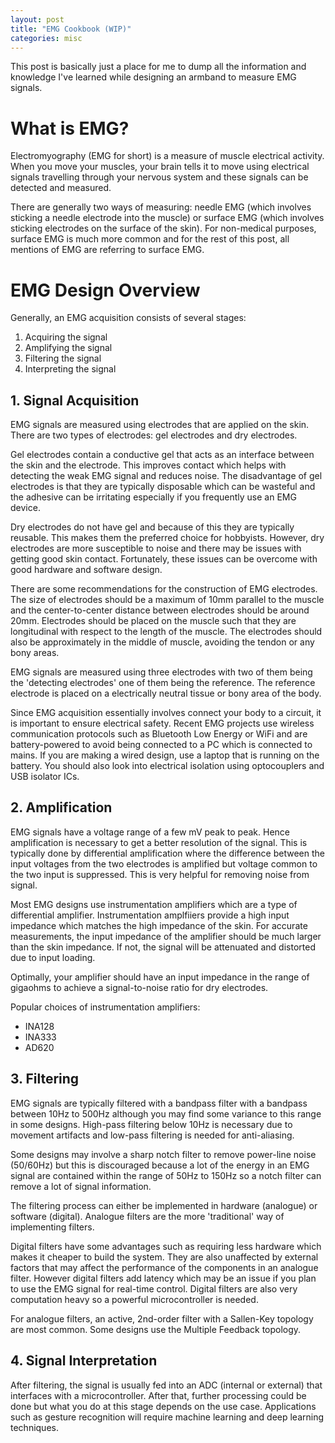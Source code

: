 ```yaml
---
layout: post
title: "EMG Cookbook (WIP)"
categories: misc
---
```


This post is basically just a place for me to dump all the information and knowledge I've learned while designing an armband to measure EMG signals. 

# What is EMG?
Electromyography (EMG for short) is a measure of muscle electrical activity. When you move your muscles, your brain tells it to move using electrical signals travelling through your nervous system and these signals can be detected and measured. 

There are generally two ways of measuring: needle EMG (which involves sticking a needle electrode into the muscle) or surface EMG (which involves sticking electrodes on the surface of the skin). For non-medical purposes, surface EMG is much more common and for the rest of this post, all mentions of EMG are referring to surface EMG. 

# EMG Design Overview
Generally, an EMG acquisition consists of several stages: 
1. Acquiring the signal
2. Amplifying the signal
3. Filtering the signal
4. Interpreting the signal 

## 1. Signal Acquisition
EMG signals are measured using electrodes that are applied on the skin. There are two types of electrodes: gel electrodes and dry electrodes. 

Gel electrodes contain a conductive gel that acts as an interface between the skin and the electrode. This improves contact which helps with detecting the weak EMG signal and reduces noise. The disadvantage of gel electrodes is that they are typically disposable which can be wasteful and the adhesive can be irritating especially if you frequently use an EMG device.

Dry electrodes do not have gel and because of this they are typically reusable. This makes them the preferred choice for hobbyists. However, dry electrodes are more susceptible to noise and there may be issues with getting good skin contact. Fortunately, these issues can be overcome with good hardware and software design. 

There are some recommendations for the construction of EMG electrodes. The size of electrodes should be a maximum of 10mm parallel to the muscle and the center-to-center distance between electrodes should be around 20mm. Electrodes should be placed on the muscle such that they are longitudinal with respect to the length of the muscle. The electrodes should also be approximately in the middle of muscle, avoiding the tendon or any bony areas. 

EMG signals are measured using three electrodes with two of them being the 'detecting electrodes' one of them being the reference. The reference electrode is placed on a electrically neutral tissue or bony area of the body. 

Since EMG acquisition essentially involves connect your body to a circuit, it is important to ensure electrical safety. Recent EMG projects use wireless communication protocols such as Bluetooth Low Energy or WiFi and are battery-powered to avoid being connected to a PC which is connected to mains. If you are making a wired design, use a laptop that is running on the battery. You should also look into electrical isolation using optocouplers and USB isolator ICs. 

## 2. Amplification
EMG signals have a voltage range of a few mV peak to peak. Hence amplification is necessary to get a better resolution of the signal. This is typically done by differential amplification where the difference between the input voltages from the two electrodes is amplified but voltage common to the two input is suppressed. This is very helpful for removing noise from signal. 

Most EMG designs use instrumentation amplifiers which are a type of differential amplifier. Instrumentation amplfiiers provide a high input impedance which matches the high impedance of the skin. For accurate measurements, the input impedance of the amplifier should be much larger than the skin impedance. If not, the signal will be attenuated and distorted due to input loading. 

Optimally, your amplifier should have an input impedance in the range of gigaohms to achieve a signal-to-noise ratio for dry electrodes. 

Popular choices of instrumentation amplifiers: 
- INA128
- INA333
- AD620

## 3. Filtering
EMG signals are typically filtered with a bandpass filter with a bandpass between 10Hz to 500Hz although you may find some variance to this range in some designs. High-pass filtering below 10Hz is necessary due to movement artifacts and low-pass filtering is needed for anti-aliasing. 

Some designs may involve a sharp notch filter to remove power-line noise (50/60Hz) but this is discouraged because a lot of the energy in an EMG signal are contained within the range of 50Hz to 150Hz so a notch filter can remove a lot of signal information. 

The filtering process can either be implemented in hardware (analogue) or software (digital). Analogue filters are the more 'traditional' way of implementing filters. 

Digital filters have some advantages such as requiring less hardware which makes it cheaper to build the system. They are also unaffected by external factors that may affect the performance of the components in an analogue filter. However digital filters add latency which may be an issue if you plan to use the EMG signal for real-time control. Digital filters are also very computation heavy so a powerful microcontroller is needed. 

For analogue filters, an active, 2nd-order filter with a Sallen-Key topology are most common. Some designs use the Multiple Feedback topology. 

## 4. Signal Interpretation
After filtering, the signal is usually fed into an ADC (internal or external) that interfaces with a microcontroller. After that, further processing could be done but what you do at this stage depends on the use case. Applications such as gesture recognition will require machine learning and deep learning techniques. 
